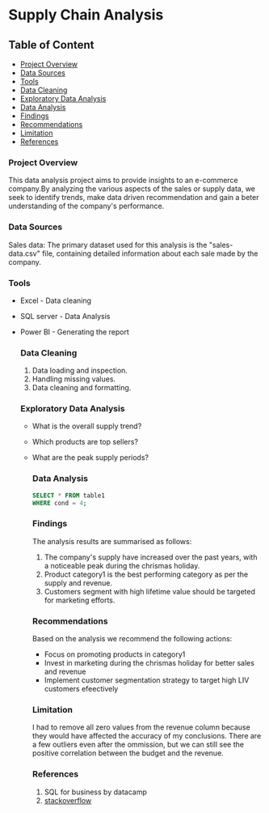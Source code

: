 # Supply Chain Analysis
 ## Table of Content
 - [Project Overview](#project-overview)
 - [Data Sources](#data-sources)
 - [Tools](#tools)
 - [Data Cleaning](#data-cleaning)
 - [Exploratory Data Analysis](#exploratory-data-analysis)
 - [Data Analysis](#data-analysis)
 - [Findings](#findings)
 - [Recommendations](#recommendations)
 - [Limitation](#limitation)
 - [References](#references)
### Project Overview
This data analysis project aims to provide insights to an e-commerce company.By analyzing the various aspects of the sales or supply data, we seek to identify trends, make data driven recommendation and gain a beter understanding of the company's performance.

### Data Sources
Sales data: The primary dataset used for this analysis is the "sales-data.csv" file, containing detailed information about each sale made by the company.
### Tools
- Excel - Data cleaning
- SQL server - Data Analysis
- Power BI - Generating the report
  ### Data Cleaning
  1. Data loading and inspection.
  2. Handling missing values.
  3. Data cleaning and formatting.
 
     
  ### Exploratory Data Analysis
  - What is the overall supply trend?
  - Which products are top sellers?
  - What are the peak supply periods?

    ### Data Analysis
    ```SQL
    SELECT * FROM table1
    WHERE cond = 4;
    ```
    ### Findings
    The analysis results are summarised as follows:
    1. The company's supply have increased over the past years, with a noticeable peak during the chrismas holiday.
    2. Product category1 is the best performing category as per the supply and revenue.
    3. Customers segment with high lifetime value should be targeted for marketing efforts.

    ### Recommendations
    Based on the analysis we recommend the following actions:
    - Focus on promoting products in category1
    - Invest in marketing during the chrismas holiday for better sales and revenue
    - Implement customer segmentation strategy to target high LIV customers efeectively

    ### Limitation
    I had to remove all zero values from the revenue column because they would have affected the accuracy of my conclusions. There are a few outliers even after the ommission, but we can still see the positive correlation between the budget and the revenue.
    ### References
    1. SQL for business by datacamp
    2. [stackoverflow](http://stack.com)
    
    
